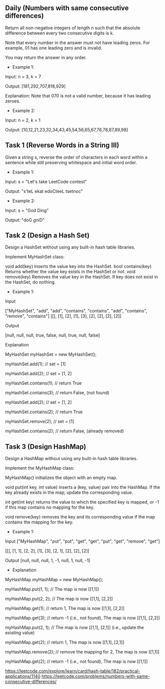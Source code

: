 ## Daily (Numbers with same consecutive differences)

Return all non-negative integers of length n such that the absolute difference between every two consecutive digits is k.

Note that every number in the answer must not have leading zeros. For example, 01 has one leading zero and is invalid.

You may return the answer in any order.

* Example 1:

Input: n = 3, k = 7

Output: [181,292,707,818,929]

Explanation: Note that 070 is not a valid number, because it has leading zeroes.

* Example 2:

Input: n = 2, k = 1

Output: [10,12,21,23,32,34,43,45,54,56,65,67,76,78,87,89,98]


## Task 1 (Reverse Words in a String III)

Given a string s, reverse the order of characters in each word within a sentence while still preserving whitespace and initial word order.

* Example 1:

Input: s = "Let's take LeetCode contest"

Output: "s'teL ekat edoCteeL tsetnoc"

* Example 2:

Input: s = "God Ding"

Output: "doG gniD"

## Task 2 (Design a Hash Set)

Design a HashSet without using any built-in hash table libraries.

Implement MyHashSet class:

void add(key) Inserts the value key into the HashSet.
bool contains(key) Returns whether the value key exists in the HashSet or not.
void remove(key) Removes the value key in the HashSet. If key does not exist in the HashSet, do nothing.
 

* Example 1:

Input

["MyHashSet", "add", "add", "contains", "contains", "add", "contains", "remove", "contains"]
[[], [1], [2], [1], [3], [2], [2], [2], [2]]

Output

[null, null, null, true, false, null, true, null, false]

Explanation

MyHashSet myHashSet = new MyHashSet();

myHashSet.add(1);      // set = [1]

myHashSet.add(2);      // set = [1, 2]

myHashSet.contains(1); // return True

myHashSet.contains(3); // return False, (not found)

myHashSet.add(2);      // set = [1, 2]

myHashSet.contains(2); // return True

myHashSet.remove(2);   // set = [1]

myHashSet.contains(2); // return False, (already removed)


## Task 3 (Design HashMap)

Design a HashMap without using any built-in hash table libraries.

Implement the MyHashMap class:

MyHashMap() initializes the object with an empty map.

void put(int key, int value) inserts a (key, value) pair into the HashMap. If the key already
 exists in the map, update the corresponding value.

int get(int key) returns the value to which the specified key is mapped, or -1 if this map contains no mapping for the key.

void remove(key) removes the key and its corresponding value if the map contains the mapping for the key.
 

* Example 1:

Input
["MyHashMap", "put", "put", "get", "get", "put", "get", "remove", "get"]

[[], [1, 1], [2, 2], [1], [3], [2, 1], [2], [2], [2]]

Output
[null, null, null, 1, -1, null, 1, null, -1]

* Explanation

MyHashMap myHashMap = new MyHashMap();

myHashMap.put(1, 1); // The map is now [[1,1]]

myHashMap.put(2, 2); // The map is now [[1,1], [2,2]]

myHashMap.get(1);    // return 1, The map is now [[1,1], [2,2]]

myHashMap.get(3);    // return -1 (i.e., not found), The map is now [[1,1], [2,2]]

myHashMap.put(2, 1); // The map is now [[1,1], [2,1]] (i.e., update the existing value)

myHashMap.get(2);    // return 1, The map is now [[1,1], [2,1]]

myHashMap.remove(2); // remove the mapping for 2, The map is now [[1,1]]

myHashMap.get(2);    // return -1 (i.e., not found), The map is now [[1,1]]


https://leetcode.com/explore/learn/card/hash-table/182/practical-applications/1140
https://leetcode.com/problems/numbers-with-same-consecutive-differences/